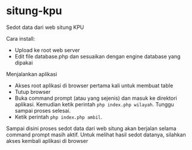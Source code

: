 # situng-kpu
Sedot data dari web situng KPU

Cara install:
- Upload ke root web server
- Edit file database.php dan sesuaikan dengan engine database yang dipakai

Menjalankan aplikasi
- Akses root aplikasi di browser pertama kali untuk membuat table
- Tutup browser
- Buka command prompt (atau yang sejenis) dan masuk ke direktori aplikasi. Kemudian ketik perintah <code>php index.php wilayah</code>. Tunggu sampai proses selesai.
- Ketik perintah <code>php index.php ambil</code>.

Sampai disini proses sedot data dari web situng akan berjalan selama command prompt masih aktif.
Untuk melihat hasil sedot datanya, silahkan akses kembali aplikasi di browser
